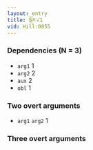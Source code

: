 ```yaml
---
layout: entry
title: སྐོར་√1
vid: Hill:0055
---
```

### Dependencies (N = 3)
* `arg1` 1
* `arg2` 2
* `aux` 2
* `obl` 1


### Two overt arguments
* `arg1` `arg2` 1


### Three overt arguments
